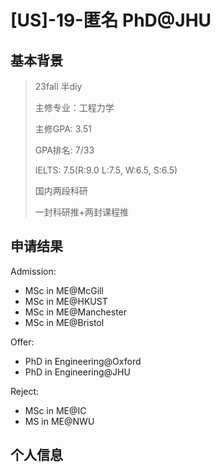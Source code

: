 # \[US\]-19-匿名 PhD@JHU

## 基本背景

>23fall 半diy
>
>主修专业：工程力学
>
>主修GPA: 3.51
>
>GPA排名: 7/33
>
>IELTS: 7.5(R:9.0 L:7.5, W:6.5, S:6.5)
>
>国内两段科研
>
>一封科研推+两封课程推
>

## 申请结果

Admission:

+ MSc in ME@McGill 
+ MSc in ME@HKUST
+ MSc in ME@Manchester
+ MSc in ME@Bristol

Offer:

+ PhD in Engineering@Oxford
+ PhD in Engineering@JHU

Reject:

+ MSc in ME@IC
+ MS in ME@NWU

## 个人信息
